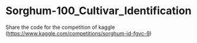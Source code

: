 # Sorghum-100_Cultivar_Identification
Share the code for the competition of kaggle (https://www.kaggle.com/competitions/sorghum-id-fgvc-9)
